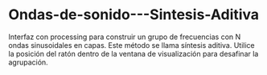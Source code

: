 # Ondas-de-sonido---Sintesis-Aditiva
Interfaz con processing para construir un grupo de frecuencias con N ondas sinusoidales en capas. Este método se llama síntesis aditiva. Utilice la posición del ratón dentro de la ventana de visualización para desafinar  la agrupación.
